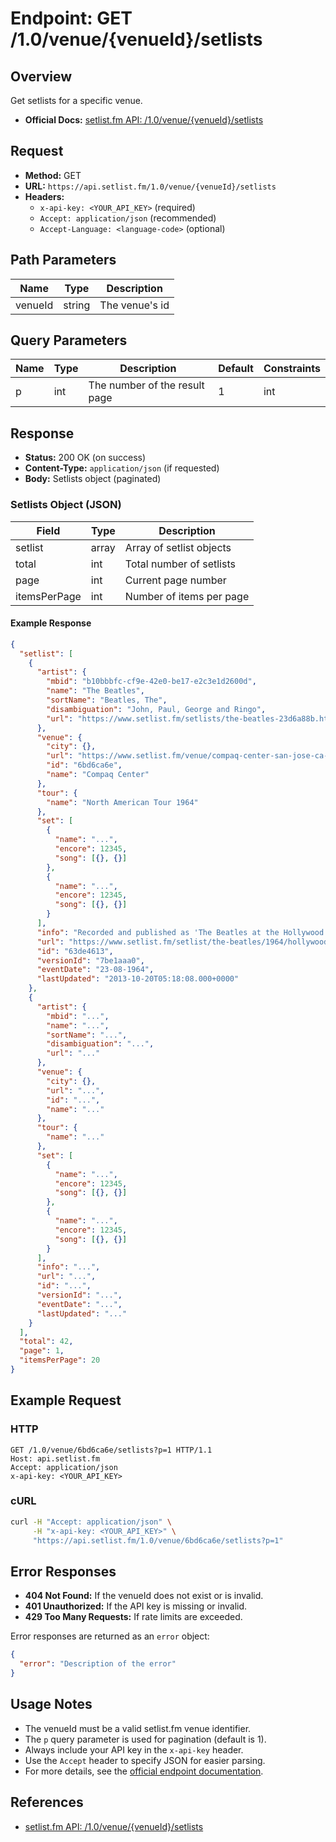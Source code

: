 # Endpoint: GET /1.0/venue/{venueId}/setlists

## Overview

Get setlists for a specific venue.

- **Official Docs:** [setlist.fm API: /1.0/venue/{venueId}/setlists](https://api.setlist.fm/docs/1.0/resource__1.0_venue__venueId__setlists.html)

## Request

- **Method:** GET
- **URL:** `https://api.setlist.fm/1.0/venue/{venueId}/setlists`
- **Headers:**
  - `x-api-key: <YOUR_API_KEY>` (required)
  - `Accept: application/json` (recommended)
  - `Accept-Language: <language-code>` (optional)

## Path Parameters

| Name    | Type   | Description      |
|---------|--------|------------------|
| venueId | string | The venue's id   |

## Query Parameters

| Name | Type | Description                        | Default | Constraints |
|------|------|------------------------------------|---------|-------------|
| p    | int  | The number of the result page      | 1       | int         |

## Response

- **Status:** 200 OK (on success)
- **Content-Type:** `application/json` (if requested)
- **Body:** Setlists object (paginated)

### Setlists Object (JSON)

| Field         | Type    | Description                        |
|-------------- |---------|------------------------------------|
| setlist       | array   | Array of setlist objects           |
| total         | int     | Total number of setlists           |
| page          | int     | Current page number                |
| itemsPerPage  | int     | Number of items per page           |

#### Example Response

```json
{
  "setlist": [
    {
      "artist": {
        "mbid": "b10bbbfc-cf9e-42e0-be17-e2c3e1d2600d",
        "name": "The Beatles",
        "sortName": "Beatles, The",
        "disambiguation": "John, Paul, George and Ringo",
        "url": "https://www.setlist.fm/setlists/the-beatles-23d6a88b.html"
      },
      "venue": {
        "city": {},
        "url": "https://www.setlist.fm/venue/compaq-center-san-jose-ca-usa-6bd6ca6e.html",
        "id": "6bd6ca6e",
        "name": "Compaq Center"
      },
      "tour": {
        "name": "North American Tour 1964"
      },
      "set": [
        {
          "name": "...",
          "encore": 12345,
          "song": [{}, {}]
        },
        {
          "name": "...",
          "encore": 12345,
          "song": [{}, {}]
        }
      ],
      "info": "Recorded and published as 'The Beatles at the Hollywood Bowl'",
      "url": "https://www.setlist.fm/setlist/the-beatles/1964/hollywood-bowl-hollywood-ca-63de4613.html",
      "id": "63de4613",
      "versionId": "7be1aaa0",
      "eventDate": "23-08-1964",
      "lastUpdated": "2013-10-20T05:18:08.000+0000"
    },
    {
      "artist": {
        "mbid": "...",
        "name": "...",
        "sortName": "...",
        "disambiguation": "...",
        "url": "..."
      },
      "venue": {
        "city": {},
        "url": "...",
        "id": "...",
        "name": "..."
      },
      "tour": {
        "name": "..."
      },
      "set": [
        {
          "name": "...",
          "encore": 12345,
          "song": [{}, {}]
        },
        {
          "name": "...",
          "encore": 12345,
          "song": [{}, {}]
        }
      ],
      "info": "...",
      "url": "...",
      "id": "...",
      "versionId": "...",
      "eventDate": "...",
      "lastUpdated": "..."
    }
  ],
  "total": 42,
  "page": 1,
  "itemsPerPage": 20
}
```

## Example Request

### HTTP
```http
GET /1.0/venue/6bd6ca6e/setlists?p=1 HTTP/1.1
Host: api.setlist.fm
Accept: application/json
x-api-key: <YOUR_API_KEY>
```

### cURL
```sh
curl -H "Accept: application/json" \
     -H "x-api-key: <YOUR_API_KEY>" \
     "https://api.setlist.fm/1.0/venue/6bd6ca6e/setlists?p=1"
```

## Error Responses

- **404 Not Found:** If the venueId does not exist or is invalid.
- **401 Unauthorized:** If the API key is missing or invalid.
- **429 Too Many Requests:** If rate limits are exceeded.

Error responses are returned as an `error` object:
```json
{
  "error": "Description of the error"
}
```

## Usage Notes

- The venueId must be a valid setlist.fm venue identifier.
- The `p` query parameter is used for pagination (default is 1).
- Always include your API key in the `x-api-key` header.
- Use the `Accept` header to specify JSON for easier parsing.
- For more details, see the [official endpoint documentation](https://api.setlist.fm/docs/1.0/resource__1.0_venue__venueId__setlists.html).

## References
- [setlist.fm API: /1.0/venue/{venueId}/setlists](https://api.setlist.fm/docs/1.0/resource__1.0_venue__venueId__setlists.html) 